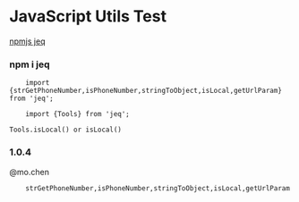 
# JavaScript Utils Test
[npmjs jeq](https://www.npmjs.com/package/jeq)

### npm i jeq


```
	import {strGetPhoneNumber,isPhoneNumber,stringToObject,isLocal,getUrlParam} from 'jeq';
	
	import {Tools} from 'jeq';
``` 

```
Tools.isLocal() or isLocal()
``` 

### 1.0.4
@mo.chen

``` 
	strGetPhoneNumber,isPhoneNumber,stringToObject,isLocal,getUrlParam
``` 